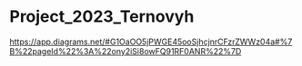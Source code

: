 # Project_2023_Ternovyh
https://app.diagrams.net/#G1OaOO5jPWGE45ooSjhcjnrCFzrZWWz04a#%7B%22pageId%22%3A%22ony2iSi8owFQ91RF0ANR%22%7D
